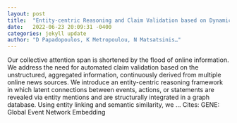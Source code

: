 ```yaml
---
layout: post
title:  "Entity-centric Reasoning and Claim Validation based on Dynamic Textually Represented Environments"
date:   2022-06-23 20:09:31 -0400
categories: jekyll update
author: "D Papadopoulos, K Metropoulou, N Matsatsinis…"
---
```

Our collective attention span is shortened by the flood of online information. We address the need for automated claim validation based on the unstructured, aggregated information, continuously derived from multiple online news sources. We introduce an entity-centric reasoning framework in which latent connections between events, actions, or statements are revealed via entity mentions and are structurally integrated in a graph database. Using entity linking and semantic similarity, we …
Cites: ‪GENE: Global Event Network Embedding‬  